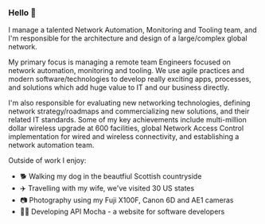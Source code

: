 ### Hello 👋

I manage a talented Network Automation, Monitoring and Tooling team, and I'm responsible for the architecture and design of a large/complex global network.

My primary focus is managing a remote team Engineers focused on network automation, monitoring and tooling.  We use agile practices and modern software/technologies to develop really exciting apps, processes, and solutions which add huge value to IT and our business directly.  

I'm also responsible for evaluating new networking technologies, defining network strategy/roadmaps and commercializing new solutions, and their related IT standards.  Some of my key achievements include multi-million dollar wireless upgrade at 600 facilities, global Network Access Control implementation for wired and wireless connectivity, and establishing a network automation team.

Outside of work I enjoy:
- 🐕 Walking my dog in the beautfiul Scottish countryside
- ✈️ Travelling with my wife, we've visited 30 US states
- 📷 Photography using my Fuji X100F, Canon 6D and AE1 cameras
- 👨‍💻 Developing API Mocha - a website for software developers

